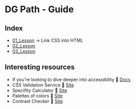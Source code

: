 # DG Path - Guide

## Index 
- [01_Lesson](01_Lesson) &rarr; Link CSS into HTML
- [02_Lesson](02_Lesson)
- [03_Lesson](03_Lesson)

## Interesting resources
- If you're looking to dive deeper into accessibility 🔗 [Docs](https://a11y.coffee/)
- CSS Validation Service 🔗 [Site](https://jigsaw.w3.org/css-validator/)
- Specifity Calculator 🔗 [Site](https://specificity.keegan.st/)
- Palettes of colors 🔗 [Site](https://coolors.co/)
- Contrast Checker 🔗 [Site](https://coolors.co/contrast-checker/112a46-acc8e5)